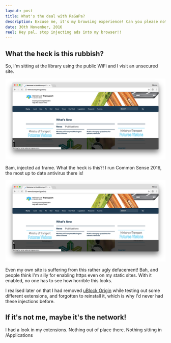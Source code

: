 ```yaml
---
layout: post
title: What's the deal with RaGaPa?
description: Excuse me, it's my browsing experience! Can you please not mess with it?!
date: 30th November, 2016
reel: Hey pal, stop injecting ads into my browser!!
---
```


## What the heck is this rubbish?

So, I'm sitting at the library using the public WiFi and I visit an unsecured site.

[![Ministry of Transport face with injection in front of it][1]][1]

[1]: /img/ragapa/mot-injection.png

Bam, injected ad frame. What the heck is this?! I run Common Sense 2016, the most up to date antivirus there is!

[![Even my own site had it since I disabled https][1]][1]


[1]: /img/ragapa/thingsimade-injection.png

Even my own site is suffering from this rather ugly defacement! Bah, and people think I'm silly for enabling https even on my static sites. With it enabled, no one has to see how horrible this looks.

I realised later on that I had removed [uBlock Origin](https://chrome.google.com/webstore/detail/ublock-origin/cjpalhdlnbpafiamejdnhcphjbkeiagm?hl=en) while testing out some different extensions, and forgotten to reinstall it, which is why I'd never had these injections before.

## If it's not me, maybe it's the network!

I had a look in my extensions. Nothing out of place there. Nothing sitting in /Applications

